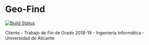 # Geo-Find

[![Build Status](https://travis-ci.com/martinlaizg/geo-find-client.svg?token=DcBmhqX7yiqqn53qyXLo&branch=master)](https://travis-ci.com/martinlaizg/geo-find-client)
<!-- [![codecov](https://codecov.io/gh/martinlaizg/geo-find-client/branch/master/graph/badge.svg?token=PC3E2A1iZh)](https://codecov.io/gh/martinlaizg/geo-find-client) -->


Cliente - Trabajo de Fin de Grado 2018-19 - Ingeniería Informática - Universidad de Alicante